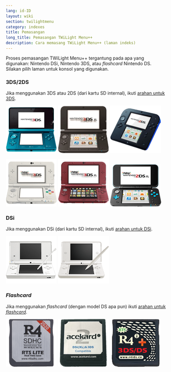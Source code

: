 ```yaml
---
lang: id-ID
layout: wiki
section: twilightmenu
category: indexes
title: Pemasangan
long_title: Pemasangan TWiLight Menu++
description: Cara memasang TWiLight Menu++ (laman indeks)
---
```


Proses pemasangan TWiLight Menu++ tergantung pada apa yang digunakan: Nintendo DSi, Nintendo 3DS, atau *flashcard* Nintendo DS. Silakan pilih laman untuk konsol yang digunakan.

### 3DS/2DS
Jika menggunakan 3DS atau 2DS (dari kartu SD internal), ikuti [arahan untuk 3DS](installing-3ds).

[![Nintendo 3DS](/assets/images/consoles/old3ds.png)](installing-3ds) [![Nintendo 3DS XL](/assets/images/consoles/old3dsxl.png)](installing-3ds) [![Nintendo 2DS](/assets/images/consoles/2ds.png)](installing-3ds)

[![New Nintendo 3DS](/assets/images/consoles/new3ds.png)](installing-3ds) [![New Nintendo 3DS XL](/assets/images/consoles/new3dsxl.png)](installing-3ds) [![New Nintendo 2DS XL](/assets/images/consoles/new2dsxl.png)](installing-3ds)

### DSi
Jika menggunakan DSi (dari kartu SD internal), ikuti [arahan untuk DSi](installing-dsi).

[![Nintendo DSi](/assets/images/consoles/dsi.png)](installing-dsi) [![Nintendo DSi XL](/assets/images/consoles/dsixl.png)](installing-dsi)

### *Flashcard*
Jika menggunakan *flashcard* (dengan model DS apa pun) ikuti [arahan untuk *flashcard*](installing-flashcard).

[![<i>Flashcard</i> r4isdhc.com](/assets/images/consoles/r4isdhc.com.png)](installing-flashcard) [![<i>Flashcard</i> Acekard2i](/assets/images/consoles/acekard2i.png)](installing-flashcard) [![<i>Flashcard</i> R4i Gold 3DS Plus](/assets/images/consoles/r4igold3dsplus.png)](installing-flashcard)
